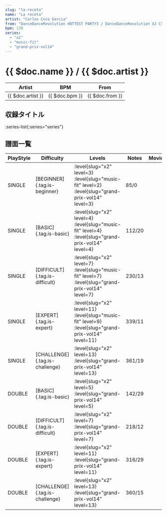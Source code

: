 ```yaml
---
slug: "la-receta"
name: "La receta"
artist: "Carlos Coco Garcia"
from: "DanceDanceRevolution HOTTEST PARTY3 / DanceDanceRevolution X2 CS"
bpm: 130
series:
  - "x2"
  - "music-fit"
  - "grand-prix-vol14"
---
```


# {{ $doc.name }} / {{ $doc.artist }}

|Artist|BPM|From|
|------|---|----|
|{{ $doc.artist }}|{{ $doc.bpm }}|{{ $doc.from }}|

## 収録タイトル

:series-list{:series="series"}

## 譜面一覧

|PlayStyle|Difficulty|Levels|Notes|Movie|
|---------|----------|------|-----|-----|
|SINGLE|[BEGINNER]{.tag.is-beginner}|<div class="field is-grouped is-grouped-multiline"> :level{slug="x2" level=3} :level{slug="music-fit" level=2} :level{slug="grand-prix-vol14" level=3}</div>|85/0||
|SINGLE|[BASIC]{.tag.is-basic}|<div class="field is-grouped is-grouped-multiline"> :level{slug="x2" level=4} :level{slug="music-fit" level=4} :level{slug="grand-prix-vol14" level=4}</div>|112/20||
|SINGLE|[DIFFICULT]{.tag.is-difficult}|<div class="field is-grouped is-grouped-multiline"> :level{slug="x2" level=7} :level{slug="music-fit" level=7} :level{slug="grand-prix-vol14" level=7}</div>|230/13||
|SINGLE|[EXPERT]{.tag.is-expert}|<div class="field is-grouped is-grouped-multiline"> :level{slug="x2" level=11} :level{slug="music-fit" level=9} :level{slug="grand-prix-vol14" level=11}</div>|339/11||
|SINGLE|[CHALLENGE]{.tag.is-challenge}|<div class="field is-grouped is-grouped-multiline"> :level{slug="x2" level=13} :level{slug="grand-prix-vol14" level=13}</div>|361/19||
|DOUBLE|[BASIC]{.tag.is-basic}|<div class="field is-grouped is-grouped-multiline"> :level{slug="x2" level=5} :level{slug="grand-prix-vol14" level=5}</div>|142/29||
|DOUBLE|[DIFFICULT]{.tag.is-difficult}|<div class="field is-grouped is-grouped-multiline"> :level{slug="x2" level=7} :level{slug="grand-prix-vol14" level=7}</div>|218/12||
|DOUBLE|[EXPERT]{.tag.is-expert}|<div class="field is-grouped is-grouped-multiline"> :level{slug="x2" level=11} :level{slug="grand-prix-vol14" level=11}</div>|316/29||
|DOUBLE|[CHALLENGE]{.tag.is-challenge}|<div class="field is-grouped is-grouped-multiline"> :level{slug="x2" level=13} :level{slug="grand-prix-vol14" level=13}</div>|360/15||
